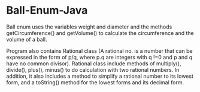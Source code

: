 # Ball-Enum-Java
Ball enum uses the variables weight and diameter and the methods getCircumference() and getVolume() to calculate the circumference and the volume of a ball. 

Program also contains Rational class (A rational no. is a number that can be expressed in the form of p/q, where p.q are integers with q !=0 and p and q have no common
divisor).  Rational class include methods of multiply(), divide(), plus(), minus() to do calculation with two rational numbers. In addition, it also includes a method to
simplify a rational number to its lowest form, and a toString() method for the lowest forms and its decimal form.
